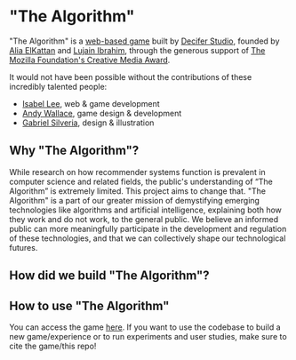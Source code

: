 # "The Algorithm"

"The Algorithm" is a [web-based game](www.whatsthealgorithm.com) built by [Decifer Studio](http://decifer.tech), founded by [Alia ElKattan](aliaelkattan.com) and [Lujain Ibrahim](lujainibrahim.com), through the generous support of [The Mozilla Foundation's Creative Media Award](https://foundation.mozilla.org/en/blog/announcing-11-projects-exploring-ai-and-responsible-design/).

It would not have been possible without the contributions of these incredibly talented people: 

* [Isabel Lee](http://isabellee.me/), web & game development
* [Andy Wallace](https://andymakes.com/), game design & development
* [Gabriel Silveria](https://gabrielsilveira.com/), design & illustration

## Why "The Algorithm"? 
While research on how recommender systems function is prevalent in computer science and related fields, the public's understanding of “The Algorithm” is extremely limited. This project aims to change that. "The Algorithm" is a part of our greater mission of demystifying emerging technologies like algorithms and artificial intelligence, explaining both how they work and do not work, to the general public. We believe an informed public can more meaningfully participate in the development and regulation of these technologies, and that we can collectively shape our technological futures.

## How did we build "The Algorithm"?

## How to use "The Algorithm"
You can access the game [here](www.whatsthealgorithm.com). If you want to use the codebase to build a new game/experience or to run experiments and user studies, make sure to cite the game/this repo!


